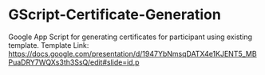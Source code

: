 # GScript-Certificate-Generation
Google App Script for generating certificates for participant using existing template.
Template Link: https://docs.google.com/presentation/d/1947YbNmsqDATX4e1KJENT5_MBPuaDRY7WQXs3th3SsQ/edit#slide=id.p
